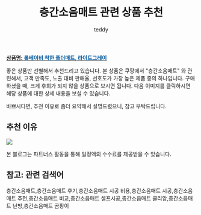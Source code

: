 ﻿---
layout: post
title:  "층간소음매트 관련 상품 추천"
author: teddy
categories: [ 가구/인테리어 ]
tags: [층간소음매트,층간소음매트 후기,층간소음매트 시공 비용,층간소음매트 시공,층간소음매트 추천,층간소음매트 비교,층간소음매트 셀프시공,층간소음매트 클리앙,층간소음매트 난방,층간소음매트 곰팡이]
image: https://static.coupangcdn.com/image/rs_quotation_api/bwiefbry/fbedaad07a2a4f59843b2696c615d2a5.jpg 
description: "쿠팡에서 층간소음매트 관련 상품으로 가장 고객 선호도가 높은 제품 중 하나입니다."
---

<a href="https://link.coupang.com/re/AFFSDP?lptag=AF3256674&pageKey=6645757418&itemId=15208933479&vendorItemId=82429982585&traceid=V0-153-17f813d19a3c2ba7&requestid=20221226201950808424407"><b>상품명: <font color='#01579B'>롤베이비 착한 폴더매트, 라이트그레이</font></b></a>

좋은 상품만 선별해서 추천드리고 있습니다.
본 상품은 쿠팡에서 "층간소음매트" 와 관련해서, 고객 만족도, 노출 대비 판매율, 선호도가 가장 높은 제품 중의 하나입니다.
구매하셨을 때, 크게 후회가 되지 않을 상품으로 보시면 됩니다. 
다음 이미지를 클릭하시면 해당 상품에 대한 상세 내용을 보실 수 있습니다.

바쁘시다면, 추천 이유로 좀더 요약해서 설명드렸으니, 참고 부탁드립니다.

## 추천 이유 

<a href="https://link.coupang.com/re/AFFSDP?lptag=AF3256674&pageKey=6645757418&itemId=15208933479&vendorItemId=82429982585&traceid=V0-153-17f813d19a3c2ba7&requestid=20221226201950808424407"><img src="https://thumbnail8.coupangcdn.com/thumbnails/remote/q89/image/rs_quotation_api/cdsko1ls/59dfecd352ff42a785725d1cfd7b0e61.jpg"></a> 

본 블로그는 파트너스 활동을 통해 일정액의 수수료를 제공받을 수 있습니다.

## 참고: 관련 검색어    
층간소음매트,층간소음매트 후기,층간소음매트 시공 비용,층간소음매트 시공,층간소음매트 추천,층간소음매트 비교,층간소음매트 셀프시공,층간소음매트 클리앙,층간소음매트 난방,층간소음매트 곰팡이